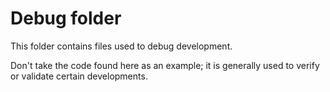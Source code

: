# Debug folder

This folder contains files used to debug development.

Don't take the code found here as an example; it is generally used to verify or validate certain developments.
